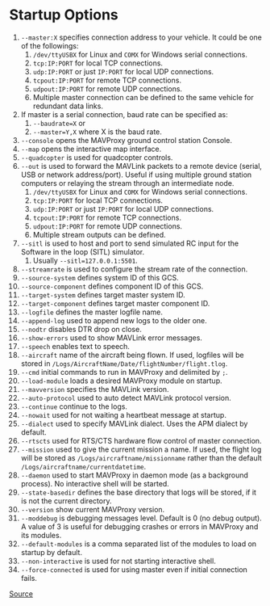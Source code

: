 # Startup Options
1. `--master:X` specifies connection address to your vehicle. It could be one of the followings:
   1. `/dev/ttyUSBX` for Linux and `COMX` for Windows serial connections.
   2. `tcp:IP:PORT` for local TCP connections.
   3. `udp:IP:PORT` or just `IP:PORT` for local UDP connections.
   4. `tcpout:IP:PORT` for remote TCP connections.
   5. `udpout:IP:PORT` for remote UDP connections.
   6. Multiple master connection can be defined to the same vehicle for redundant data links.
2. If master is a serial connection, baud rate can be specified as:
   1. `--baudrate=X` or 
   2. `--master=Y,X` where X is the baud rate.
3. `--console` opens the MAVProxy ground control station Console.
4. `--map` opens the interactive map interface.
5. `--quadcopter` is used for quadcopter controls.
6. `--out` is used to forward the MAVLink packets to a remote device (serial, USB or network address/port). Useful if using multiple ground station computers or relaying the stream through an intermediate node.
   1. `/dev/ttyUSBX` for Linux and `COMX` for Windows serial connections.
   2. `tcp:IP:PORT` for local TCP connections.
   3. `udp:IP:PORT` or just `IP:PORT` for local UDP connections.
   4. `tcpout:IP:PORT` for remote TCP connections.
   5. `udpout:IP:PORT` for remote UDP connections.
   6. Multiple stream outputs can be defined.
7. `--sitl` is used to host and port to send simulated RC input for the Software in the loop (SITL) simulator. 
   1. Usually `--sitl=127.0.0.1:5501`.
8. `--streamrate` is used to configure the stream rate of the connection.
9. `--source-system` defines system ID of this GCS.
10. `--source-component` defines component ID of this GCS.
11. `--target-system` defines target master system ID.
12. `--target-component` defines target master component ID.
13. `--logfile` defines the master logfile name.
14. `--append-log` used to append new logs to the older one.
15. `--nodtr` disables DTR drop on close.
16. `--show-errors` used to show MAVLink error messages.
17. `--speech` enables text to speech.
18. `--aircraft` name of the aircraft being flown. If used, logfiles will be stored in `/Logs/AircraftName/Date/flightNumber/flight.tlog`. 
19. `--cmd` initial commands to run in MAVProxy and delimited by `;`.
20. `--load-module` loads a desired MAVProxy module on startup.
21. `--mavversion` specifies the MAVLink version.
22. `--auto-protocol` used to auto detect MAVLink protocol version.
23. `--continue` continue to the logs.
24. `--nowait` used for not waiting a heartbeat message at startup.
25. `--dialect` used to specify MAVLink dialect. Uses the APM dialect by default.
26. `--rtscts` used for RTS/CTS hardware flow control of master connection.
27. `--mission` used to give the current mission a name. If used, the flight log will be stored as `/Logs/aircraftname/missionname` rather than the default `/Logs/aircraftname/currentdatetime`.
28. `--daemon` used to start MAVProxy in daemon mode (as a background process). No interactive shell will be started.
29. `--state-basedir` defines the base directory that logs will be stored, if it is not the current directory.
30. `--version` show current MAVProxy version.
31. `--moddebug` is debugging messages level. Default is 0 (no debug output). A value of 3 is useful for debugging crashes or errors in MAVProxy and its modules.
32. `--default-modules` is a comma separated list of the modules to load on startup by default.
33. `--non-interactive` is used for not starting interactive shell.
34. `--force-connected` is used for using master even if initial connection fails.

[Source](https://ardupilot.org/mavproxy/docs/getting_started/starting.html)